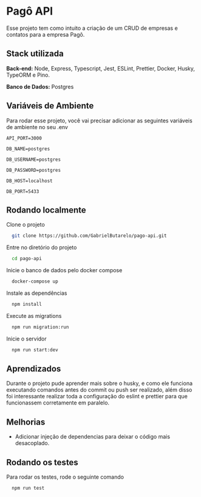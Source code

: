 # Pagô API

Esse projeto tem como intuito a criação de um CRUD de empresas e contatos para a empresa Pagô.

## Stack utilizada

**Back-end:** Node, Express, Typescript, Jest, ESLint, Prettier, Docker, Husky, TypeORM e Pino.

**Banco de Dados:** Postgres

## Variáveis de Ambiente

Para rodar esse projeto, você vai precisar adicionar as seguintes variáveis de ambiente no seu .env

`API_PORT=3000`

`DB_NAME=postgres`

`DB_USERNAME=postgres`

`DB_PASSWORD=postgres`

`DB_HOST=localhost`

`DB_PORT=5433`

## Rodando localmente

Clone o projeto

```bash
  git clone https://github.com/GabrielButarelo/pago-api.git
```

Entre no diretório do projeto

```bash
  cd pago-api
```

Inicie o banco de dados pelo docker compose

```bash
  docker-compose up
```

Instale as dependências

```bash
  npm install
```

Execute as migrations

```bash
  npm run migration:run
```

Inicie o servidor

```bash
  npm run start:dev
```

## Aprendizados

Durante o projeto pude aprender mais sobre o husky, e como ele funciona executando comandos antes do commit ou push ser realizado, além disso foi interessante realizar toda a configuração do eslint e prettier para que funcionassem corretamente em paralelo.

## Melhorias

- Adicionar injeção de dependencias para deixar o código mais desacoplado.

## Rodando os testes

Para rodar os testes, rode o seguinte comando

```bash
  npm run test
```
